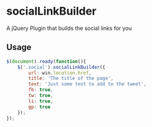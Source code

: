 # socialLinkBuilder
A jQuery Plugin that builds the social links for you

## Usage
```javascript
$(document).ready(function(){
    $('.social').socialLinkBuilder({
        url: win.location.href,
        title: 'The title of the page',
        text: 'Just some text to add to the tweet',
        fb: true,
        tw: true,
        li: true,
        gp: true
    });
});
```

